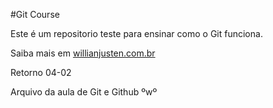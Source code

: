#Git Course

Este é um repositorio teste para ensinar como o Git funciona.

Saiba mais em [willianjusten.com.br](http://willianjusten.com.br)

Retorno 04-02

Arquivo da aula de Git e Github ºwº
